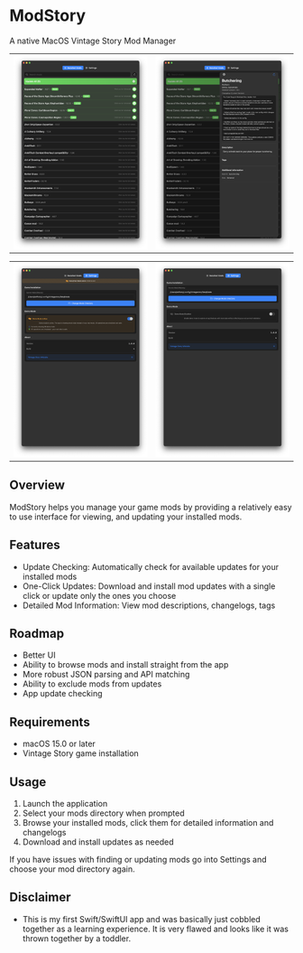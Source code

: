 # ModStory

A native MacOS Vintage Story Mod Manager

<table>
<tr>
<td><img src="https://github.com/advion/ModStoryApp/blob/main/installedmods.png" alt="ModStory Main Interface" width="100%"></td>
<td><img src="https://github.com/advion/ModStoryApp/blob/main/moddetail.png" alt="ModStory Mod Details" width="100%"></td>
</tr>
</table>
<table>
<td><img src="https://github.com/advion/ModStoryApp/blob/main/settingsdemo.png" alt="ModStory Demo Mode" width="100%"></td>
<td><img src="https://github.com/advion/ModStoryApp/blob/main/settings.png" alt="ModStory Settings" width="100%"></td>
</tr>
</table>



## Overview

ModStory helps you manage your game mods by providing a relatively easy to use interface for viewing, and updating your installed mods.

## Features

- Update Checking: Automatically check for available updates for your installed mods
- One-Click Updates: Download and install mod updates with a single click or update only the ones you choose
- Detailed Mod Information: View mod descriptions, changelogs, tags

## Roadmap

- Better UI
- Ability to browse mods and install straight from the app
- More robust JSON parsing and API matching
- Ability to exclude mods from updates
- App update checking

## Requirements

- macOS 15.0 or later
- Vintage Story game installation

## Usage

1. Launch the application
2. Select your mods directory when prompted
3. Browse your installed mods, click them for detailed information and changelogs
4. Download and install updates as needed

If you have issues with finding or updating mods go into Settings and choose your mod directory again.

## Disclaimer

- This is my first Swift/SwiftUI app and was basically just cobbled together as a learning experience. It is very flawed and looks like it was thrown together by a toddler.
